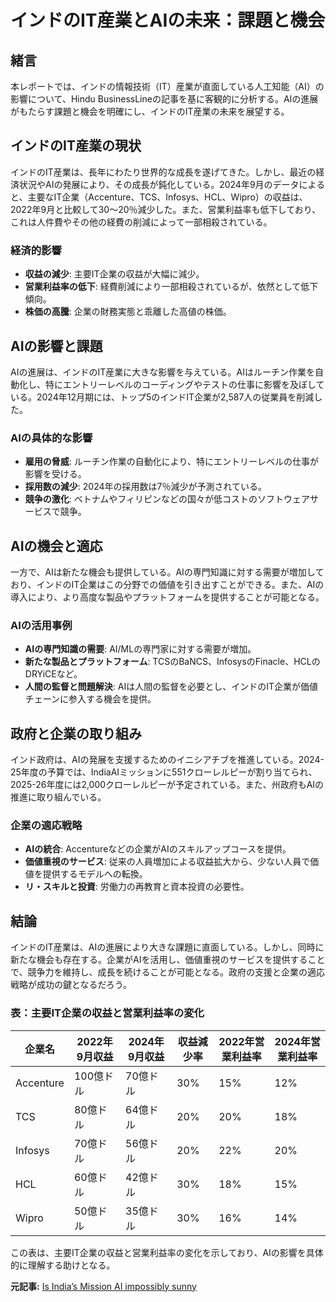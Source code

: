 # インドのIT産業とAIの未来：課題と機会

## 緒言

本レポートでは、インドの情報技術（IT）産業が直面している人工知能（AI）の影響について、Hindu BusinessLineの記事を基に客観的に分析する。AIの進展がもたらす課題と機会を明確にし、インドのIT産業の未来を展望する。

## インドのIT産業の現状

インドのIT産業は、長年にわたり世界的な成長を遂げてきた。しかし、最近の経済状況やAIの発展により、その成長が鈍化している。2024年9月のデータによると、主要なIT企業（Accenture、TCS、Infosys、HCL、Wipro）の収益は、2022年9月と比較して30～20％減少した。また、営業利益率も低下しており、これは人件費やその他の経費の削減によって一部相殺されている。

### 経済的影響

- **収益の減少**: 主要IT企業の収益が大幅に減少。
- **営業利益率の低下**: 経費削減により一部相殺されているが、依然として低下傾向。
- **株価の高騰**: 企業の財務実態と乖離した高値の株価。

## AIの影響と課題

AIの進展は、インドのIT産業に大きな影響を与えている。AIはルーチン作業を自動化し、特にエントリーレベルのコーディングやテストの仕事に影響を及ぼしている。2024年12月期には、トップ5のインドIT企業が2,587人の従業員を削減した。

### AIの具体的な影響

- **雇用の脅威**: ルーチン作業の自動化により、特にエントリーレベルの仕事が影響を受ける。
- **採用数の減少**: 2024年の採用数は7％減少が予測されている。
- **競争の激化**: ベトナムやフィリピンなどの国々が低コストのソフトウェアサービスで競争。

## AIの機会と適応

一方で、AIは新たな機会も提供している。AIの専門知識に対する需要が増加しており、インドのIT企業はこの分野での価値を引き出すことができる。また、AIの導入により、より高度な製品やプラットフォームを提供することが可能となる。

### AIの活用事例

- **AIの専門知識の需要**: AI/MLの専門家に対する需要が増加。
- **新たな製品とプラットフォーム**: TCSのBaNCS、InfosysのFinacle、HCLのDRYiCEなど。
- **人間の監督と問題解決**: AIは人間の監督を必要とし、インドのIT企業が価値チェーンに参入する機会を提供。

## 政府と企業の取り組み

インド政府は、AIの発展を支援するためのイニシアチブを推進している。2024-25年度の予算では、IndiaAIミッションに551クローレルピーが割り当てられ、2025-26年度には2,000クローレルピーが予定されている。また、州政府もAIの推進に取り組んでいる。

### 企業の適応戦略

- **AIの統合**: Accentureなどの企業がAIのスキルアップコースを提供。
- **価値重視のサービス**: 従来の人員増加による収益拡大から、少ない人員で価値を提供するモデルへの転換。
- **リ・スキルと投資**: 労働力の再教育と資本投資の必要性。

## 結論

インドのIT産業は、AIの進展により大きな課題に直面している。しかし、同時に新たな機会も存在する。企業がAIを活用し、価値重視のサービスを提供することで、競争力を維持し、成長を続けることが可能となる。政府の支援と企業の適応戦略が成功の鍵となるだろう。

### 表：主要IT企業の収益と営業利益率の変化

| 企業名 | 2022年9月収益 | 2024年9月収益 | 収益減少率 | 2022年営業利益率 | 2024年営業利益率 |
|------------|---------------|---------------|------------|------------------|------------------|
| Accenture | 100億ドル | 70億ドル | 30% | 15% | 12% |
| TCS | 80億ドル | 64億ドル | 20% | 20% | 18% |
| Infosys | 70億ドル | 56億ドル | 20% | 22% | 20% |
| HCL | 60億ドル | 42億ドル | 30% | 18% | 15% |
| Wipro | 50億ドル | 35億ドル | 30% | 16% | 14% |

この表は、主要IT企業の収益と営業利益率の変化を示しており、AIの影響を具体的に理解する助けとなる。

**元記事:** [Is India’s Mission AI impossibly sunny](https://www.nationalheraldindia.com/science-tech/is-indias-mission-ai-impossibly-sunny)